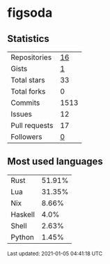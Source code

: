 # figsoda


## Statistics

<table>
    <tr>
        <td>Repositories</td>
        <td><a href="https://github.com/figsoda?tab=repositories">16</a></td>
    </tr>
    <tr>
        <td>Gists</td>
        <td><a href="https://gist.github.com/figsoda">1</a></td>
    </tr>
    <tr>
        <td>Total stars</td>
        <td>33</td>
    </tr>
    <tr>
        <td>Total forks</td>
        <td>0</td>
    </tr>
    <tr>
        <td>Commits</td>
        <td>1513</td>
    </tr>
    <tr>
        <td>Issues</td>
        <td>12</td>
    </tr>
    <tr>
        <td>Pull requests</td>
        <td>17</td>
    </tr>
    <tr>
        <td>Followers</td>
        <td><a href="https://github.com/figsoda?tab=followers">0</a></td>
    </tr>
</table>


## Most used languages

<table>
<tr><td>Rust</td><td>51.91%</td></tr>
<tr><td>Lua</td><td>31.35%</td></tr>
<tr><td>Nix</td><td>8.66%</td></tr>
<tr><td>Haskell</td><td>4.0%</td></tr>
<tr><td>Shell</td><td>2.63%</td></tr>
<tr><td>Python</td><td>1.45%</td></tr>
</table>


<sub>Last updated: 2021-01-05 04:41:18 UTC</sub>
